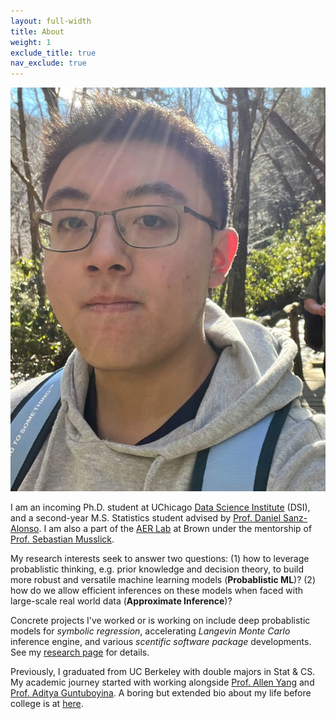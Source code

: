 ```yaml
---
layout: full-width
title: About
weight: 1
exclude_title: true
nav_exclude: true
---
```


<img class="headshot" src="assets/img/headshot.jpg">

I am an incoming Ph.D. student at UChicago [Data Science Institute](https://datascience.uchicago.edu/) (DSI), and a second-year M.S. Statistics student advised by [Prof. Daniel Sanz-Alonso](https://sites.google.com/a/uchicago.edu/sanz-alonso/). I am also a part of the [AER Lab](https://musslick.github.io/AER_website/About.html) at Brown under the mentorship of [Prof. Sebastian Musslick](https://smusslick.com/).

My research interests seek to answer two questions: (1) how to leverage probablistic thinking, e.g. prior knowledge and decision theory, to build more robust and versatile machine learning models (**Probablistic ML**)? (2) how do we allow efficient inferences on these models when faced with large-scale real world data (**Approximate Inference**)?

Concrete projects I've worked or is working on include deep probablistic models for *symbolic regression*, accelerating *Langevin Monte Carlo* inference engine, and various *scentific software package* developments. See my [research page](projects/uchicago_thesis) for details.

Previously, I graduated from UC Berkeley with double majors in Stat & CS. My academic journey started with working alongside [Prof. Allen Yang](https://vivecenter.berkeley.edu/people/allen-y-yang/) and [Prof. Aditya Guntuboyina](https://www.stat.berkeley.edu/~aditya/). A boring but extended bio about my life before college is at [here](extended_bio.txt).
